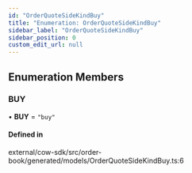 ```yaml
---
id: "OrderQuoteSideKindBuy"
title: "Enumeration: OrderQuoteSideKindBuy"
sidebar_label: "OrderQuoteSideKindBuy"
sidebar_position: 0
custom_edit_url: null
---
```


## Enumeration Members

### BUY

• **BUY** = ``"buy"``

#### Defined in

external/cow-sdk/src/order-book/generated/models/OrderQuoteSideKindBuy.ts:6
